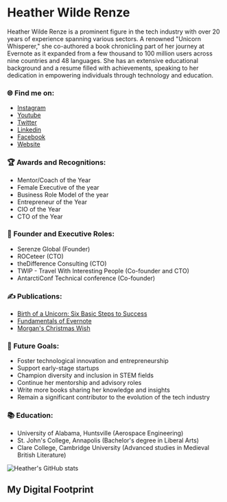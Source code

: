 # Heather Wilde Renze

Heather Wilde Renze is a prominent figure in the tech industry with over 20 years of experience spanning various sectors. A renowned "Unicorn Whisperer," she co-authored a book chronicling part of her journey at Evernote as it expanded from a few thousand to 100 million users across nine countries and 48 languages. She has an extensive educational background and a resume filled with achievements, speaking to her dedication in empowering individuals through technology and education.

### 🌐 Find me on:
- [Instagram](https://www.instagram.com/heathriel)
- [Youtube](https://www.youtube.com/heathriel)
- [Twitter](https://www.twitter.com/heathriel)
- [Linkedin](https://www.linkedin.com/in/heatherwilde)
- [Facebook](https://www.facebook.com/heathriel)
- [Website](https://www.heathriel.com)

### 🏆 Awards and Recognitions:
- Mentor/Coach of the Year
- Female Executive of the year
- Business Role Model of the year
- Entrepreneur of the Year
- CIO of the Year
- CTO of the Year

### 💼 Founder and Executive Roles:
- Serenze Global (Founder)
- ROCeteer (CTO)
- theDifference Consulting (CTO)
- TWIP - Travel With Interesting People (Co-founder and CTO)
- AntarctiConf Technical conference (Co-founder)

### ✍️ Publications:
- [Birth of a Unicorn: Six Basic Steps to Success](https://www.amazon.com/Birth-Unicorn-Basic-Steps-Success/dp/1943382819)
- [Fundamentals of Evernote](https://www.amazon.com/Fundamentals-Evernote-Everything-started-just/dp/1522749552)
- [Morgan's Christmas Wish](https://www.amazon.com/Morgans-Christmas-Wish-Very-Bengal/dp/1505633536)

### 🔮 Future Goals:
- Foster technological innovation and entrepreneurship
- Support early-stage startups
- Champion diversity and inclusion in STEM fields
- Continue her mentorship and advisory roles
- Write more books sharing her knowledge and insights
- Remain a significant contributor to the evolution of the tech industry

### 📚 Education:
- University of Alabama, Huntsville (Aerospace Engineering)
- St. John's College, Annapolis (Bachelor's degree in Liberal Arts)
- Clare College, Cambridge University (Advanced studies in Medieval British Literature)

![Heather's GitHub stats](https://github-readme-stats.vercel.app/api?username=heathriel&show_icons=true&theme=transparent)

## My Digital Footprint
<!-- BLOGPOSTS:START -->
<!-- BLOGPOSTS:END -->

